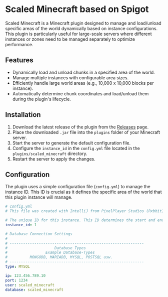 # Scaled Minecraft based on Spigot

Scaled Minecraft is a Minecraft plugin designed to manage and load/unload specific areas of the world dynamically based on instance configurations. This plugin is particularly useful for large-scale servers where different instances or zones need to be managed separately to optimize performance.

## Features

- Dynamically load and unload chunks in a specified area of the world.
- Manage multiple instances with configurable area sizes.
- Efficiently handle large world areas (e.g., 10,000 x 10,000 blocks per instance).
- Automatically determine chunk coordinates and load/unload them during the plugin's lifecycle.

## Installation

1. Download the latest release of the plugin from the [Releases](https://github.com/ppstudiosdev/scaled_minecraft/releases) page.
2. Place the downloaded `.jar` file into the `plugins` folder of your Minecraft server.
3. Start the server to generate the default configuration file.
4. Configure the `instance_id` in the `config.yml` file located in the `plugins/scaled_minecraft` directory.
5. Restart the server to apply the changes.

## Configuration

The plugin uses a simple configuration file (`config.yml`) to manage the instance ID. This ID is crucial as it defines the specific area of the world that this plugin instance will manage.

```yaml
# config.yml
# This file was created with IntelliJ from PixelPlayer Studios (RxbbitIT) Discord: rxbbit.it

# The unique ID for this instance. This ID determines the start and end coordinates for the area managed by this instance.
instance_id: 1

# Database Connection Settings
#
# ------------------------------------------------------------
#                     Database Types
#                 Example Database-Types
#          MONGODB, MARIADB, MYSQL, POSTSQL usw.
# ------------------------------------------------------------
type: MYSQL

ip: 123.456.789.10
port: 1234
user: scaled_minecraft
database: scaled_minecraft
